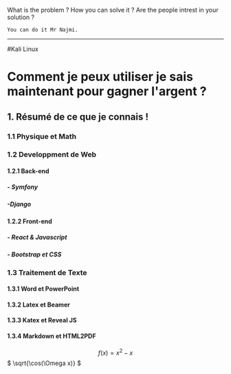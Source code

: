What is the problem ?
How you can solve it ?
Are the people intrest in your solution ?

`You can do it Mr Najmi.`

___

#Kali Linux

# Comment je peux utiliser je sais maintenant pour gagner l'argent ?

## 1. Résumé de ce que je connais !

### 1.1 Physique et Math

### 1.2 Developpment de Web

#### 1.2.1 Back-end 

##### - Symfony

##### -Django

#### 1.2.2 Front-end

##### - React & Javascript

##### - Bootstrap et CSS

### 1.3 Traitement de Texte

#### 1.3.1 Word et PowerPoint

#### 1.3.2 Latex et Beamer

#### 1.3.3 Katex et Reveal JS

#### 1.3.4 Markdown et HTML2PDF





$$f(x) = x^2 - x$$
$ \sqrt{\cos(\Omega x)} $